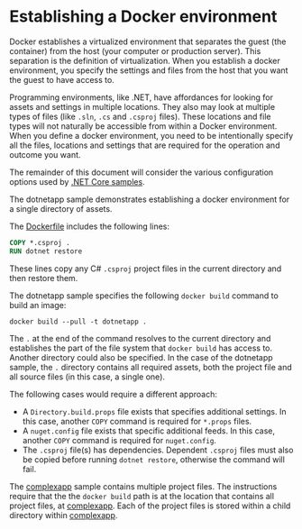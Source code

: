 # Establishing a Docker environment

Docker establishes a virtualized environment that separates the guest (the container) from the host (your computer or production server). This separation is the definition of virtualization. When you establish a docker environment, you specify the settings and files from the host that you want the guest to have access to.

Programming environments, like .NET, have affordances for looking for assets and settings in multiple locations. They also may look at multiple types of files (like `.sln`, `.cs` and `.csproj` files). These locations and file types will not naturally be accessible from within a Docker environment. When you define a docker environment, you need to be intentionally specify all the files, locations and settings that are required for the operation and outcome you want.

The remainder of this document will consider the various configuration options used by [.NET Core samples](README.md).

The dotnetapp sample demonstrates establishing a docker environment for a single directory of assets.

The [Dockerfile](dotnetapp/Dockerfile) includes the following lines:

```Dockerfile
COPY *.csproj .
RUN dotnet restore
```

These lines copy any C# `.csproj` project files in the current directory and then restore them.

The dotnetapp sample specifies the following `docker build` command to build an image:

```console
docker build --pull -t dotnetapp .
```

The `.` at the end of the command resolves to the current directory and establishes the part of the file system that `docker build` has access to. Another directory could also be specified. In the case of the dotnetapp sample, the `.` directory contains all required assets, both the project file and all source files (in this case, a single one).

The following cases would require a different approach:

* A `Directory.build.props` file exists that specifies additional settings. In this case, another `COPY` command is required for `*.props` files.
* A `nuget.config` file exists that specific additional feeds. In this case, another `COPY` command is required for `nuget.config`.
* The `.csproj` file(s) has dependencies. Dependent `.csproj` files must also be copied before running `dotnet restore`, otherwise the command will fail.

The [complexapp](complexapp) sample contains multiple project files. The instructions require that the the `docker build` path is at the location that contains all project files, at [complexapp](complexapp). Each of the project files is stored within a child directory within [complexapp](complexapp).

